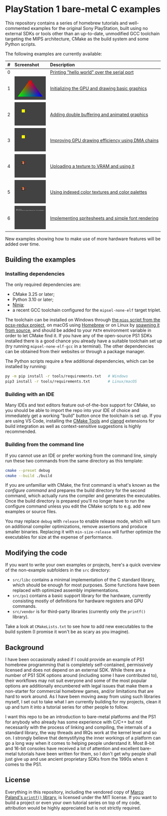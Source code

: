 
# PlayStation 1 bare-metal C examples

This repository contains a series of homebrew tutorials and well-commented
examples for the original Sony PlayStation, built using no external SDKs or
tools other than an up-to-date, unmodified GCC toolchain targeting the MIPS
architecture, CMake as the build system and some Python scripts.

The following examples are currently available:

| #   | Screenshot                                                                    | Description                                                                    |
| --: | :---------------------------------------------------------------------------- | :----------------------------------------------------------------------------- |
|   0 |                                                                               | [Printing "hello world" over the serial port](src/00_helloWorld/main.c)        |
|   1 | <img alt="Chapter 1" src="src/01_basicGraphics/screenshot.png" width="100" /> | [Initializing the GPU and drawing basic graphics](src/01_basicGraphics/main.c) |
|   2 | <img alt="Chapter 2" src="src/02_doubleBuffer/screenshot.png" width="100" />  | [Adding double buffering and animated graphics](src/02_doubleBuffer/main.c)    |
|   3 | <img alt="Chapter 3" src="src/03_dmaChain/screenshot.png" width="100" />      | [Improving GPU drawing efficiency using DMA chains](src/03_dmaChain/main.c)    |
|   4 | <img alt="Chapter 4" src="src/04_textures/screenshot.png" width="100" />      | [Uploading a texture to VRAM and using it](src/04_textures/main.c)             |
|   5 | <img alt="Chapter 5" src="src/05_palettes/screenshot.png" width="100" />      | [Using indexed color textures and color palettes](src/05_palettes/main.c)      |
|   6 | <img alt="Chapter 6" src="src/06_fonts/screenshot.png" width="100" />         | [Implementing spritesheets and simple font rendering](src/06_fonts/main.c)     |

New examples showing how to make use of more hardware features will be added
over time.

## Building the examples

### Installing dependencies

The only required dependencies are:

- CMake 3.25 or later;
- Python 3.10 or later;
- [Ninja](https://ninja-build.org/);
- a recent GCC toolchain configured for the `mipsel-none-elf` target triplet.

The toolchain can be installed on Windows through
[the `mips` script from the pcsx-redux project](https://github.com/grumpycoders/pcsx-redux/tree/main/src/mips/psyqo/GETTING_STARTED.md#windows),
on macOS using
[Homebrew](https://github.com/grumpycoders/pcsx-redux/tree/main/src/mips/psyqo/GETTING_STARTED.md#macos)
or on Linux by
[spawning it from source](https://github.com/grumpycoders/pcsx-redux/blob/main/tools/linux-mips/spawn-compiler.sh),
and should be added to your `PATH` environment variable in order to let CMake
find it. If you have any of the open-source PS1 SDKs installed there is a good
chance you already have a suitable toolchain set up (try running
`mipsel-none-elf-gcc` in a terminal). The other dependencies can be obtained
from their websites or through a package manager.

The Python scripts require a few additional dependencies, which can be installed
by running:

```bash
py -m pip install -r tools/requirements.txt   # Windows
pip3 install -r tools/requirements.txt        # Linux/macOS
```
### Building with an IDE

Many IDEs and text editors feature out-of-the-box support for CMake, so you
should be able to import the repo into your IDE of choice and immediately get a
working "build" button once the toolchain is set up. If you are using VS Code,
installing the
[CMake Tools](https://marketplace.visualstudio.com/items?itemName=ms-vscode.cmake-tools)
and [clangd](https://clangd.llvm.org) extensions for build integration as well
as context-sensitive suggestions is highly recommended.

### Building from the command line

If you cannot use an IDE or prefer working from the command line, simply run
these two commands from the same directory as this template:

```bash
cmake --preset debug
cmake --build ./build
```

If you are unfamiliar with CMake, the first command is what's known as the
*configure command* and prepares the build directory for the second command,
which actually runs the compiler and generates the executables. Once the build
directory is prepared you'll no longer have to run the configure command unless
you edit the CMake scripts to e.g. add new examples or source files.

You may replace `debug` with `release` to enable release mode, which will turn
on additional compiler optimizations, remove assertions and produce smaller
binaries. Replacing it with `min-size-release` will further optimize the
executables for size at the expense of performance.

## Modifying the code

If you want to write your own examples or projects, here's a quick overview of
the non-example subfolders in the `src` directory:

- `src/libc` contains a minimal implementation of the C standard library, which
  should be enough for most purposes. Some functions have been replaced with
  optimized assembly implementations.
- `src/ps1` contains a basic support library for the hardware, currently
  consisting mostly of definitions for hardware registers and GPU commands.
- `src/vendor` is for third-party libraries (currently only the `printf()`
  library).

Take a look at `CMakeLists.txt` to see how to add new executables to the build
system (I promise it won't be as scary as you imagine).

## Background

I have been occasionally asked if I could provide an example of PS1 homebrew
programming that is completely self-contained, permissively licensed and does
not depend on an external SDK. While there are a number of PS1 SDK options
around (including some I have contributed to), their workflows may not suit
everyone and some of the most popular options are additionally encumbered with
legal issues that make them a non-starter for commercial homebrew games, and/or
limitations that are hard to work around. As I have been moving away from using
such libraries myself, I set out to take what I am currently building for my
projects, clean it up and turn it into a tutorial series for other people to
follow.

I want this repo to be an introduction to bare-metal platforms and the PS1 for
anybody who already has some experience with C/C++ but not necessarily with the
process of linking and compiling, the internals of a standard library, the way
threads and IRQs work at the kernel level and so on. I strongly believe that
demystifying the inner workings of a platform can go a long way when it comes to
helping people understand it. Most 8-bit and 16-bit consoles have received a lot
of attention and excellent bare-metal tutorials have been written for them, so I
don't get why people shall just give up and use ancient proprietary SDKs from
the 1990s when it comes to the PS1.

## License

Everything in this repository, including the vendored copy of
[Marco Paland's `printf()` library](https://github.com/mpaland/printf), is
licensed under the MIT license. If you want to build a project or even your own
tutorial series on top of my code, attribution would be highly appreciated but
is not strictly required.
